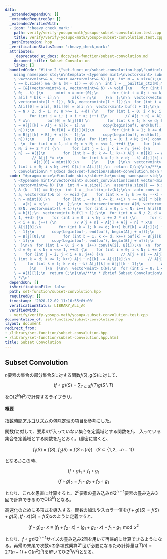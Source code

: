 ```yaml
---
data:
  _extendedDependsOn: []
  _extendedRequiredBy: []
  _extendedVerifiedWith:
  - icon: ':heavy_check_mark:'
    path: verify/verify-yosupo-math/yosupo-subset-convolution.test.cpp
    title: verify/verify-yosupo-math/yosupo-subset-convolution.test.cpp
  _pathExtension: hpp
  _verificationStatusIcon: ':heavy_check_mark:'
  attributes:
    _deprecated_at_docs: docs/set-function/subset-convolution.md
    document_title: Subset Convolution
    links: []
  bundledCode: "#line 2 \"set-function/subset-convolution.hpp\"\n#include <bits/stdc++.h>\n\
    using namespace std;\n\ntemplate <typename mint>\nvector<mint> subset_convolution(const\
    \ vector<mint>& a, const vector<mint>& b) {\n  int N = a.size();\n  assert(a.size()\
    \ == b.size() && (N & (N - 1)) == 0);\n  int l = __builtin_ctz(N);\n\n  auto conv\
    \ = [&](vector<mint>& a, vector<mint>& b) -> void {\n    for (int k = l; k >=\
    \ 0; --k) {\n      mint n = mint(0);\n      for (int i = 0; i <= k; ++i) n +=\
    \ a[i] * b[k - i];\n      a[k] = n;\n    }\n  };\n\n  vector<vector<mint>> A(N,\
    \ vector<mint>(l + 1)), B(N, vector<mint>(l + 1));\n  for (int i = 0; i < N; i++)\
    \ A[i][0] = a[i], B[i][0] = b[i];\n  vector<mint> buf(l + 1);\n\n  for (int n\
    \ = N / 2, d = 1; n; n >>= 1, ++d) {\n    for (int i = 0; i < N; i += 2 * n) {\n\
    \      for (int j = i; j < i + n; j++) {\n        // A[j + n] = A[j] + A[j + n]\
    \ * x\n        buf[0] = A[j][0];\n        for (int k = 1; k <= d; k++) buf[k]\
    \ = A[j][k] + A[j + n][k - 1];\n        copy(begin(buf), end(buf), begin(A[j +\
    \ n]));\n        buf[0] = B[j][0];\n        for (int k = 1; k <= d; k++) buf[k]\
    \ = B[j][k] + B[j + n][k - 1];\n        copy(begin(buf), end(buf), begin(B[j +\
    \ n]));\n      }\n    }\n  }\n\n  for (int i = 0; i < N; i++) conv(A[i], B[i]);\n\
    \  \n  for (int n = 1, d = 0; n < N; n <<= 1, ++d) {\n    for (int i = 0; i <\
    \ N; i += 2 * n) {\n      for (int j = i; j < i + n; j++) {\n        // A[j +\
    \ n] -= A[j]\n        for (int k = d; k <= l; k++) A[j + n][k] -= A[j][k];\n \
    \       // A[j] *= x\n        for (int k = l; k > d; --k) A[j][k] = A[j][k - 1];\n\
    \        A[j][0] = mint(0);\n      }\n    }\n  }\n\n  vector<mint> C(N);\n  for\
    \ (int i = 0; i < N; i++) C[i] = A[i][l];\n  return C;\n}\n\n/**\n * @brief Subset\
    \ Convolution\n * @docs docs/set-function/subset-convolution.md\n */\n"
  code: "#pragma once\n#include <bits/stdc++.h>\nusing namespace std;\n\ntemplate\
    \ <typename mint>\nvector<mint> subset_convolution(const vector<mint>& a, const\
    \ vector<mint>& b) {\n  int N = a.size();\n  assert(a.size() == b.size() && (N\
    \ & (N - 1)) == 0);\n  int l = __builtin_ctz(N);\n\n  auto conv = [&](vector<mint>&\
    \ a, vector<mint>& b) -> void {\n    for (int k = l; k >= 0; --k) {\n      mint\
    \ n = mint(0);\n      for (int i = 0; i <= k; ++i) n += a[i] * b[k - i];\n   \
    \   a[k] = n;\n    }\n  };\n\n  vector<vector<mint>> A(N, vector<mint>(l + 1)),\
    \ B(N, vector<mint>(l + 1));\n  for (int i = 0; i < N; i++) A[i][0] = a[i], B[i][0]\
    \ = b[i];\n  vector<mint> buf(l + 1);\n\n  for (int n = N / 2, d = 1; n; n >>=\
    \ 1, ++d) {\n    for (int i = 0; i < N; i += 2 * n) {\n      for (int j = i; j\
    \ < i + n; j++) {\n        // A[j + n] = A[j] + A[j + n] * x\n        buf[0] =\
    \ A[j][0];\n        for (int k = 1; k <= d; k++) buf[k] = A[j][k] + A[j + n][k\
    \ - 1];\n        copy(begin(buf), end(buf), begin(A[j + n]));\n        buf[0]\
    \ = B[j][0];\n        for (int k = 1; k <= d; k++) buf[k] = B[j][k] + B[j + n][k\
    \ - 1];\n        copy(begin(buf), end(buf), begin(B[j + n]));\n      }\n    }\n\
    \  }\n\n  for (int i = 0; i < N; i++) conv(A[i], B[i]);\n  \n  for (int n = 1,\
    \ d = 0; n < N; n <<= 1, ++d) {\n    for (int i = 0; i < N; i += 2 * n) {\n  \
    \    for (int j = i; j < i + n; j++) {\n        // A[j + n] -= A[j]\n        for\
    \ (int k = d; k <= l; k++) A[j + n][k] -= A[j][k];\n        // A[j] *= x\n   \
    \     for (int k = l; k > d; --k) A[j][k] = A[j][k - 1];\n        A[j][0] = mint(0);\n\
    \      }\n    }\n  }\n\n  vector<mint> C(N);\n  for (int i = 0; i < N; i++) C[i]\
    \ = A[i][l];\n  return C;\n}\n\n/**\n * @brief Subset Convolution\n * @docs docs/set-function/subset-convolution.md\n\
    \ */\n"
  dependsOn: []
  isVerificationFile: false
  path: set-function/subset-convolution.hpp
  requiredBy: []
  timestamp: '2020-12-02 11:16:55+09:00'
  verificationStatus: LIBRARY_ALL_AC
  verifiedWith:
  - verify/verify-yosupo-math/yosupo-subset-convolution.test.cpp
documentation_of: set-function/subset-convolution.hpp
layout: document
redirect_from:
- /library/set-function/subset-convolution.hpp
- /library/set-function/subset-convolution.hpp.html
title: Subset Convolution
---
```


## Subset Convolution

$n$要素の集合の部分集合$S$に対する関数$f(S),g(S)$に対して、

$$(f \circ g)(S) = \sum_{T \subseteq S}f(T)g(S\setminus T)$$

を$\mathrm{O}(2^N N^2)$で計算するライブラリ。

#### 概要

[指数時間アルゴリズム](https://www.slideshare.net/wata_orz/ss-12131479)の包除定理の項目を参考にした。

関数$f$に対して、要素$n$が入っていない集合を定義域とする関数を$f_1$、
入っている集合を定義域とする関数を$f_2$とおく。(厳密に書くと、

$$f_1(S) = f(S),\ f_2(S) = f(S \cap \lbrace n\rbrace) \ \ \ (S\subset\lbrace1,2,\ldots n-1\rbrace)$$

となる。)この時、

$$ (f\circ g)_1 = f_1 \circ g_1$$

$$ (f\circ g)_2 = f_1 \circ g_2 + f_2 \circ g_1$$

となり、これを愚直に計算すると、$2^n$要素の畳み込みが$2^{n-1}$要素の畳み込み$3$回で計算できるので$\mathrm{O}(3^N)$となる。

高速化のために多項式を導入する。関数の加法やスカラー倍を$(f+g)(S)=f(S)+g(S),(f\cdot x)(S)=f(S)x$のように定義すると、

$$(f\circ g)_2\cdot x\equiv (f_1+f_2\cdot x)\circ(g_1+g_2\cdot x)-f_1\circ g_1 \mod x^2$$

となり、$f\circ g$が$2^{n-1}$サイズの畳み込み$2$回を用いて再帰的に計算できるようになる。再帰の末尾で次数$n$の多項式乗算$2^n$回が必要になるため計算量は$T(n)=2T(n-1)+\mathrm{O}(n^2 2^n)$を解いて$\mathrm{O}(2^N N^2)$となる。
